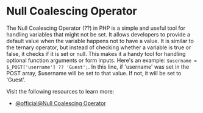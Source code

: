 # Null Coalescing Operator

The Null Coalescing Operator (??) in PHP is a simple and useful tool for handling variables that might not be set. It allows developers to provide a default value when the variable happens not to have a value. It is similar to the ternary operator, but instead of checking whether a variable is true or false, it checks if it is set or null. This makes it a handy tool for handling optional function arguments or form inputs. Here's an example: `$username = $_POST['username'] ?? 'Guest';`. In this line, if 'username' was set in the POST array, $username will be set to that value. If not, it will be set to 'Guest'.

Visit the following resources to learn more:

- [@official@Null Coalescing Operator](https://www.php.net/manual/en/migration70.new-features.php#migration70.new-features.null-coalesce-op)